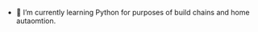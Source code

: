 
- 🌱 I’m currently learning Python for purposes of build chains and home autaomtion. 
<!---
Jjbasso/Jjbasso is a ✨ special ✨ repository because its `README.md` (this file) appears on your GitHub profile.
You can click the Preview link to take a look at your changes.
--->
